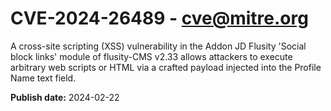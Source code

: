 # CVE-2024-26489 - cve@mitre.org

A cross-site scripting (XSS) vulnerability in the Addon JD Flusity 'Social block links' module of flusity-CMS v2.33 allows attackers to execute arbitrary web scripts or HTML via a crafted payload injected into the Profile Name text field.

**Publish date:** 2024-02-22
